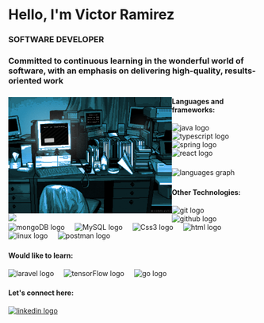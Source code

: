 <h1 align="left">Hello, I'm Victor Ramirez</h1>
<h3 align="left">SOFTWARE DEVELOPER</h3>
<h3 align="left">Committed to continuous learning in the wonderful world of software, with an emphasis on delivering high-quality, results-oriented work</h3>

###

  <img width="330"  align="left" src="https://github.com/virez001/gift/raw/main/7k5e.gifv"/>

<div align="left" >
  <h4>Languages and frameworks:</h4>
  <img src="https://skillicons.dev/icons?i=java" height="40" alt="java logo"  />
  <img width="12" />
  <img src="https://skillicons.dev/icons?i=typescript" height="40" alt="typescript logo"  />
  <img width="12" />
  <img src="https://skillicons.dev/icons?i=spring" height="40" alt="spring logo"  />
  <img width="12" />
  <img src="https://skillicons.dev/icons?i=react" height="40" alt="react logo" "  />
</div>

###

<div align="left">
  <img  margin-right="20px" src="https://github-readme-stats.vercel.app/api/top-langs?username=victorjoss&locale=en&hide_title=true&layout=compact&card_width=320&langs_count=5&theme=radical&hide_border=true&order=2" height="130" alt="languages graph"  />
</div>

###


###

<img width="330" align="left" src="https://i.pinimg.com/originals/86/89/35/8689354293f1da6123c561184a99a4c8.png"  />

###

<div align="left">
  <h4>Other Technologies:</h4>
  <img src="https://skillicons.dev/icons?i=git" height="40" alt="git logo"  />
  <img width="12" />
  <img src="https://skillicons.dev/icons?i=github" height="40" alt="github logo"  />
  <img width="12" />
  <img src="https://skillicons.dev/icons?i=mongo" height="40" alt="mongoDB logo"  />
  <img width="12" />
  <img src="https://skillicons.dev/icons?i=mysql" height="40" alt="MySQL logo"  />
  <img width="12" />
  <img src="https://skillicons.dev/icons?i=css" height="40" alt="Css3 logo"  />
   <img width="12" />
  <img src="https://skillicons.dev/icons?i=html" height="40" alt="html logo"  />
   <img width="12" />
  <img src="https://skillicons.dev/icons?i=linux" height="40" alt="linux logo"  />
   <img width="12" />
  <img src="https://skillicons.dev/icons?i=postman" height="40" alt="postman logo"  />
   <img width="12" />
</div>

###

<div align="left">
  <h4 >Would like to learn:</h4>
  <img src="https://skillicons.dev/icons?i=laravel" height="40" alt="laravel logo"/>
  <img width="12" />
  <img src="https://skillicons.dev/icons?i=tensorflow" height="40" alt="tensorFlow logo"/>
  <img width="12" />
  <img src="https://skillicons.dev/icons?i=go" height="40" alt="go logo"  />
</div>

###

<div align="centr">
  <h4>Let's connect here:</h4>
  <a href="https://www.linkedin.com/in/victor-josu%C3%A9-ramirez-garc%C3%ADa-899bb81a6/" target="_blank" rel="noopener">
    <img src="https://img.shields.io/badge/LinkedIn-0A66C2?logo=linkedin&logoColor=white&style=for-the-badge" height="30" alt="linkedin logo"  />
  </a>
</div>

###

